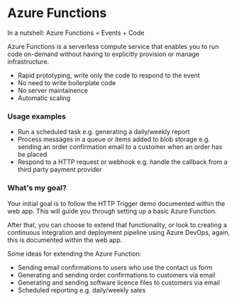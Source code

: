 # Azure Functions

In a nutshell: Azure Functions = Events + Code

Azure Functions is a serverless compute service that enables you to run code on-demand without having to explicitly provision or manage infrastructure.
  - Rapid prototyping, write only the code to respond to the event
  - No need to write boilerplate code
  - No server maintainence
  - Automatic scaling

### Usage examples

  - Run a scheduled task e.g. generating a daily/weekly report
  - Process messages in a queue or items added to blob storage e.g. sending an order confirmation email to a customer when an order has be placed
  - Respond to a HTTP request or webhook e.g. handle the callback from a third party payment provider

### What's my goal?

Your initial goal is to follow the HTTP Trigger demo documented within the web app. This will guide you through setting up a basic Azure Function.

After that, you can choose to extend that functionality, or look to creating a continuous integration and deployment pipeline using Azure DevOps, again, this is documented within the web app.

Some ideas for extending the Azure Function:
- Sending email confirmations to users who use the contact us form
- Generating and sending order confirmations to customers via email
- Generating and sending software licence files to customers via email
- Scheduled reporting e.g. daily/weekly sales
